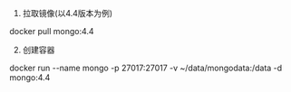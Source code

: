 1. 拉取镜像(以4.4版本为例)

docker pull mongo:4.4

2. 创建容器

docker run --name mongo -p 27017:27017 -v ~/data/mongodata:/data -d mongo:4.4